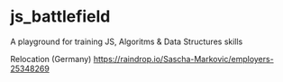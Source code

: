 # js_battlefield

A playground for training JS, Algoritms & Data Structures skills

Relocation (Germany)
https://raindrop.io/Sascha-Markovic/employers-25348269

